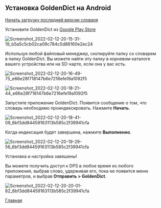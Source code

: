 ## Установка GoldenDict на Android

[Начать загрузку последней версии словаря](https://github.com/sasanarakkha/study-tools/releases/latest/download/ru-dpd.zip)


Установите GoldenDict из [Google Play Store](https://play.google.com/store/apps/details?id=mobi.goldendict.android.free)

![Screenshot_2022-02-12-20-15-31-19_b5a5c5cb02ca09c784c5d88160e2ec24](https://user-images.githubusercontent.com/39419221/153716231-c05e12be-1d57-4e12-a9a6-c866c4e3f54a.jpg)

Используя любой файловый менеджер, скопируйте папку со словарем в папку GoldenDict. Вы можете найти эту папку в корневом каталоге вашего устройства или на SD-карте, если она у вас есть.

![Screenshot_2022-02-12-20-16-49-75_e66e28f718147b6e7216efe19a1092f5](https://user-images.githubusercontent.com/39419221/153716280-b3cac6fb-9087-4e93-b360-b658b2ffa2d0.jpg)

![Screenshot_2022-02-12-20-18-21-44_e66e28f718147b6e7216efe19a1092f5](https://user-images.githubusercontent.com/39419221/153716285-45cc1748-8ae9-4d17-8ed7-bda58cc4f3ff.jpg)

Запустите приложение GoldenDict.
Появится сообщение о том, что словарь необходимо проиндексировать. Нажмите **Начать**.

![Screenshot_2022-02-12-20-18-41-09_6bf3dd84459163113b585c2f39941cfa](https://user-images.githubusercontent.com/39419221/153716311-ce0290a3-d393-4152-8a1e-aecd039e42f0.jpg)

Когда индексация будет завершена, нажмите **Выполненно**.

![Screenshot_2022-02-12-20-19-29-56_6bf3dd84459163113b585c2f39941cfa](https://user-images.githubusercontent.com/39419221/153716324-2b8f690c-0ebe-43b7-81ca-f39c18adae1c.jpg)

Установка и настройка завешены!

Вы можете получить доступ к DPS в любое время из любого приложения, выбрав слово, удерживая его, пока не появится меню параметров, и выбрав **Отправить > GoldenDict**.

![Screenshot_2022-02-12-20-20-01-82_6bf3dd84459163113b585c2f39941cfa](https://user-images.githubusercontent.com/39419221/153716343-13cc1590-9bf4-46ed-8d57-7419b66e1b2f.jpg)

[Главная](https://devamitta.github.io/pali/pali_dict.html)

